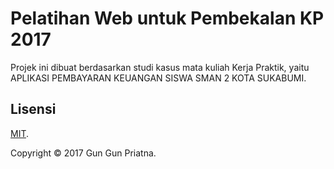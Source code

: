 # Pelatihan Web untuk Pembekalan KP 2017
Projek ini dibuat berdasarkan studi kasus mata kuliah Kerja Praktik, yaitu APLIKASI PEMBAYARAN KEUANGAN SISWA SMAN 2 KOTA SUKABUMI.



## Lisensi
[MIT](http://opensource.org/licenses/MIT).

Copyright © 2017 Gun Gun Priatna.
